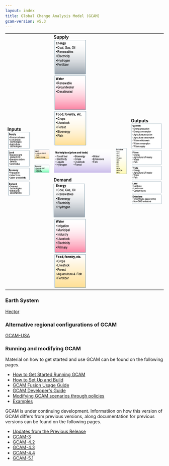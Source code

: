 ```yaml
---
layout: index
title: Global Change Analysis Model (GCAM)
gcam-version: v5.3
---
```


<table>
<tr>
<td rowspan="4"> <b>Inputs</b> <br> <a href="inputs_supply.html"> <img src="gcam-figs/input_supply.png"></a> <br> <a href="inputs_land.html"> <img src="gcam-figs/input_land.png"></a> <br> <a href="inputs_economy.html"> <img src="gcam-figs/input_economy.png"></a> <br> <a href="inputs_demand.html"> <img src="gcam-figs/input_demand.png"></a></td>
<td>  </td>
<td> <b>Supply</b> <br> <a href="supply_energy.html"> <img src="gcam-figs/supply_energy.png"></a>  <a href="supply_water.html"> <img src="gcam-figs/supply_water.png"></a>  <a href="supply_land.html"> <img src="gcam-figs/supply_land.png"></a> </td>
<td> </td>
<td rowspan="4"> <b>Outputs</b> <br> <a href="outputs_quantity.html"> <img src="gcam-figs/output_quantity.png"></a> <br> <a href="outputs_prices.html"> <img src="gcam-figs/output_price.png"></a> <br> <a href="outputs_trade.html"> <img src="gcam-figs/output_trade.png"></a> <br> <a href="outputs_land.html"> <img src="gcam-figs/output_land.png"></a> <br> <a href="outputs_emissions.html"> <img src="gcam-figs/output_emissions.png"></a> </td>
</tr>
<tr>
<td> <a href="land.html"> <img src="gcam-figs/land.png"></a>  </td>
<td style="text-align: center; vertical-align: middle;" rowspan="2"> <a href="marketplace.html"> <img src="gcam-figs/marketplace.png"></a> </td>
<td rowspan="2"> <a href="emissions.html"> <img src="gcam-figs/emissions.png"></a>  </td>
</tr>
<tr>
<td>  <a href="economy.html"> <img src="gcam-figs/economy.png"></a> </td>
</tr>
<tr>
<td>  </td>
<td>  <b>Demand</b> <br> <a href="demand_energy.html"> <img src="gcam-figs/demand_energy.png"></a>  <a href="demand_water.html"> <img src="gcam-figs/demand_water.png"></a>  <a href="demand_land.html"> <img src="gcam-figs/demand_land.png"></a>  </td>
<td>   </td>
</tr>
</table>


### Earth System
[Hector](hector.html)

### Alternative regional configurations of GCAM

[GCAM-USA](gcam_usa.html)

### Running and modifying GCAM

Material on how to get started and use GCAM can be found on the following pages.

* [How to Get Started Running GCAM](user-guide.html)
* [How to Set Up and Build ](gcam-build.html)
* [GCAM Fusion Usage Guide](fusion.html)
* [GCAM Developer's Guide](dev-guide.html)
* [Modifying GCAM scenarios through policies](policies.html)
* [Examples](policies_examples.html)
	
GCAM is under continuing development. Informatiion on how this version of GCAM differs from previous versions, along documentation for previous versions can be found on the following pages.

* [Updates from the Previous Release](updates.html)
* [GCAM-3](v3.2/toc.html)
* [GCAM-4.2](v4.2/toc.html)
* [GCAM-4.3](v4.3/toc.html)
* [GCAM-4.4](v4.4/toc.html)
* [GCAM-5.1](v5.1/toc.html)

